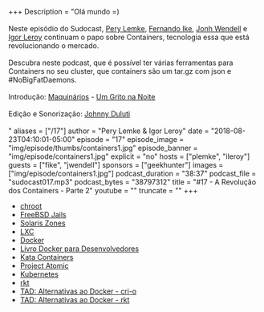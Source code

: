 +++
Description = "Olá mundo =)<br/><br/> Neste episódio do Sudocast, [Pery Lemke](https://www.twitter.com/perylemke), [Fernando Ike](https://twitter.com/fernandoike), [Jonh Wendell](https://twitter.com/jwendell) e [Igor Leroy](https://twitter.com/lerrua) continuam o papo sobre Containers, tecnologia essa que está revolucionando o mercado. <br/><br/> Descubra neste podcast, que é possível ter várias ferramentas para Containers no seu cluster, que containers são um tar.gz com json e #NoBigFatDaemons. <br/><br/> Introdução: [Maquinários](http://www.facebook.com/maquinarios) - [Um Grito na Noite](https://www.youtube.com/watch?v=9R8n6VwlIbo) <br/><br/> Edição e Sonorização: [Johnny Duluti](https://www.youtube.com/ferraduravideo) <br/><br/>"
aliases = ["/17"]
author = "Pery Lemke & Igor Leroy"
date = "2018-08-23T04:10:01-05:00"
episode = "17"
episode_image = "img/episode/thumbs/containers1.jpg"
episode_banner = "img/episode/containers1.jpg"
explicit = "no"
hosts = ["plemke", "ileroy"]
guests = ["fike", "jwendell"]
sponsors = ["geekhunter"]
images = ["img/episode/containers1.jpg"]
podcast_duration = "38:37"
podcast_file = "sudocast017.mp3"
podcast_bytes = "38797312"
title = "#17 - A Revolução dos Containers - Parte 2"
youtube = ""
truncate = ""
+++
* [chroot](https://linux.die.net/man/1/chroot)
* [FreeBSD Jails](https://www.freebsd.org/doc/handbook/jails.html)
* [Solaris Zones](https://docs.oracle.com/cd/E19044-01/sol.containers/817-1592/zones.intro-1/index.html)
* [LXC](https://linuxcontainers.org/)
* [Docker](https://www.docker.com/)
* [Livro Docker para Desenvolvedores](https://leanpub.com/dockerparadesenvolvedores)
* [Kata Containers](https://katacontainers.io/)
* [Project Atomic](https://www.projectatomic.io/)
* [Kubernetes](http://kubernetes.io/)
* [rkt](https://coreos.com/rkt/)
* [TAD: Alternativas ao Docker - cri-o](https://www.youtube.com/watch?v=NNu0QhZX2M0)
* [TAD: Alternativas ao Docker - rkt](https://www.youtube.com/watch?v=nzzEc7-HEvg)
